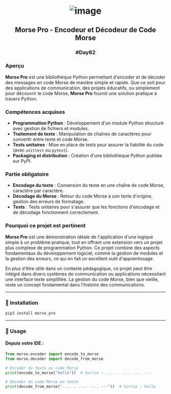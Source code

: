 # <p align="center"> ![image](https://github.com/user-attachments/assets/973b6d5f-7202-4b73-a622-498e2766e50b) </p>

## <p align="center"> Morse Pro - Encodeur et Décodeur de Code Morse </p>

### <p align="center"> #Day82 </p>

### Aperçu

**Morse Pro** est une bibliothèque Python permettant d'encoder et de décoder des messages en code Morse de manière simple et rapide. Que ce soit pour des applications de communication, des projets éducatifs, ou simplement pour découvrir le code Morse, **Morse Pro** fournit une solution pratique à travers Python.

### Compétences acquises
- **Programmation Python** : Développement d'un module Python structuré avec gestion de fichiers et modules.
- **Traitement de texte** : Manipulation de chaînes de caractères pour convertir entre texte et code Morse.
- **Tests unitaires** : Mise en place de tests pour assurer la fiabilité du code (avec `unittest` ou `pytest`).
- **Packaging et distribution** : Création d'une bibliothèque Python publiée sur PyPI.

### Partie obligatoire
- **Encodage du texte** : Conversion du texte en une chaîne de code Morse, caractère par caractère.
- **Décodage du Morse** : Retour du code Morse à son texte d'origine, gestion des erreurs de formatage.
- **Tests** : Tests unitaires pour s'assurer que les fonctions d'encodage et de décodage fonctionnent correctement.

### Pourquoi ce projet est pertinent

**Morse Pro** est une démonstration idéale de l'application d'une logique simple à un problème pratique, tout en offrant une extension vers un projet plus complexe de programmation Python. Ce projet combine des aspects fondamentaux du développement logiciel, comme la gestion de modules et la gestion des erreurs, ce qui en fait un excellent outil d'apprentissage.

En plus d'être utile dans un contexte pédagogique, ce projet peut être intégré dans divers systèmes de communication ou applications nécessitant une interface texte simplifiée. La gestion du code Morse, bien que vieille, reste un concept fondamental dans l'histoire des communications.

---

### 🔧 Installation

```bash
pip3 install morse_pro
````

---

### 🚀 Usage

#### Depuis votre IDE :

```python
from morse.encoder import encode_to_morse
from morse.decoder import decode_from_morse

# Encoder du texte en code Morse
print(encode_to_morse("hello"))  # Sortie : .... . .-.. .-.. ---

# Décoder du code Morse en texte
print(decode_from_morse(".... . .-.. .-.. ---"))  # Sortie : hello
```

##
